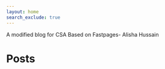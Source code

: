 ```yaml
---
layout: home
search_exclude: true
---
```

A modified blog for CSA Based on Fastpages- Alisha Hussain   



# Posts
